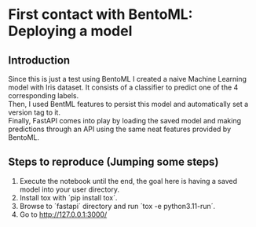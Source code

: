 # First contact with BentoML: Deploying a model

## Introduction

Since this is just a test using BentoML I created a naive Machine Learning model with Iris dataset. It consists of a classifier to predict one of the 4 corresponding labels.  
Then, I used BentML features to persist this model and automatically set a version tag to it.  
Finally, FastAPI comes into play by loading the saved model and making predictions through an API using the same neat features provided by BentoML.

## Steps to reproduce (Jumping some steps)

1. Execute the notebook until the end, the goal here is having a saved model into your user directory.
2. Install tox with ´pip install tox´.
3. Browse to ´fastapi´ directory and run ´tox -e python3.11-run´.
4. Go to http://127.0.0.1:3000/